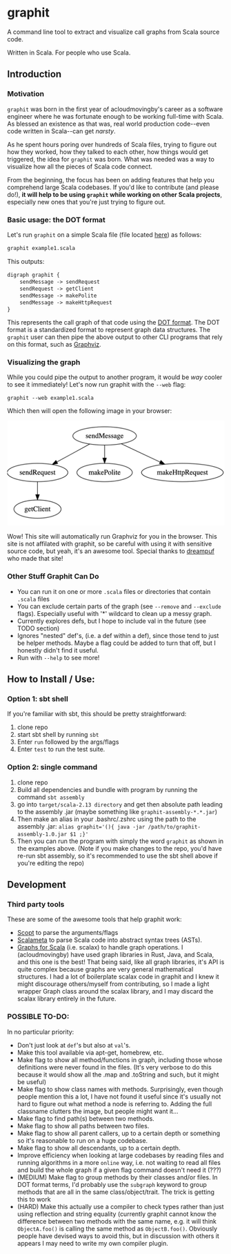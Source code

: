 # graphit
A command line tool to extract and visualize call graphs from Scala source code. 

Written in Scala. For people who use Scala. 

## Introduction
### Motivation
`graphit` was born in the first year of acloudmovingby's career as a software engineer where he was fortunate enough to be working full-time with Scala. As blessed an existence as that was, real world production code--even code written in Scala--can get *narsty*. 

As he spent hours poring over hundreds of Scala files, trying to figure out how they worked, how they talked to each other, how things would get triggered, the idea for `graphit` was born. What was needed was a way to visualize how all the pieces of Scala code connect. 

From the beginning, the focus has been on adding features that help you comprehend large Scala codebases. If you'd like to contribute (and please do!), **it will help to be using `graphit` while working on other Scala projects**, especially new ones that you're just trying to figure out.

### Basic usage: the DOT format
Let's run `graphit` on a simple Scala file (file located [here](https://github.com/acloudmovingby/graphit/blob/main/examples/example1.scala)) as follows:
```sh
graphit example1.scala
```
This outputs:
```
digraph graphit {
	sendMessage -> sendRequest
	sendRequest -> getClient
	sendMessage -> makePolite
	sendMessage -> makeHttpRequest
}
```
This represents the call graph of that code using the [DOT format](https://en.wikipedia.org/wiki/DOT_graph_description_language). The DOT format is a standardized format to represent graph data structures. The `graphit` user can then pipe the above output to other CLI programs that rely on this format, such as [Graphviz](https://graphviz.org/). 

### Visualizing the graph
While you could pipe the output to another program, it would be *way* cooler to see it immediately! Let's now run graphit with the `--web` flag:
```
graphit --web example1.scala
```
Which then will open the following image in your browser:

![Visualization of the call graph of a Scala file](https://github.com/acloudmovingby/graphit/blob/main/examples/example1.png?raw=true)

Wow! This site will automatically run Graphviz for you in the browser. This site is not affilated with graphit, so be careful with using it with sensitive source code, but yeah, it's an awesome tool. Special thanks to [dreampuf](https://github.com/dreampuf/GraphvizOnline) who made that site!

### Other Stuff Graphit Can Do

* You can run it on one or more `.scala` files or directories that contain `.scala` files
* You can exclude certain parts of the graph (see `--remove` and `--exclude` flags). Especially useful with '*' wildcard to clean up a messy graph.
* Currently explores defs, but I hope to include val in the future (see TODO section)
* Ignores "nested" def's, (i.e. a def within a def), since those tend to just be helper methods. Maybe a flag could be added to turn that off, but I honestly didn't find it useful.
* Run with `--help` to see more!


## How to Install / Use:

### Option 1: sbt shell
If you're familiar with sbt, this should be pretty straightforward:
1. clone repo
2. start sbt shell by running `sbt`
3. Enter `run` followed by the args/flags
4. Enter `test` to run the test suite.

### Option 2: single command
1. clone repo
2. Build all dependencies and bundle with program by running the command `sbt assembly`
3. go into `target/scala-2.13 directory` and get then absolute path leading to the assembly .jar (maybe something like `graphit-assembly-*.*.jar`)
4. Then make an alias in your .bashrc/.zshrc using the path to the assembly .jar:
      ```alias graphit='(){ java -jar /path/to/graphit-assembly-1.0.jar $1 ;}'```
5. Then you can run the program with simply the word `graphit` as shown in the examples above.
(Note if you make changes to the repo, you'd have re-run sbt assembly, so it's recommended to use the sbt shell above if you're editing the repo)
  
## Development
### Third party tools
These are some of the awesome tools that help graphit work: 
* [Scopt](https://github.com/scopt/scopt) to parse the arguments/flags
* [Scalameta](https://scalameta.org/docs/trees/guide.html) to parse Scala code into abstract syntax trees (ASTs).
* [Graphs for Scala](https://www.scala-graph.org/) (i.e. scalax) to handle graph operations. I (acloudmovingby) have used graph libraries in Rust, Java, and Scala, and this one is the best! That being said, like all graph libraries, it's API is quite complex because graphs are very general mathematical structures. I had a lot of boilerplate scalax code in graphit and I knew it might discourage others/myself from contributing, so I made a light wrapper Graph class around the scalax library, and I may discard the scalax library entirely in the future.

### POSSIBLE TO-DO:
In no particular priority: 
* Don't just look at `def`'s but also at `val`'s. 
* Make this tool available via apt-get, homebrew, etc.
* Make flag to show all method/functions in graph, including those whose definitions were never found in the files. (It's very verbose to do this because it would show all the .map and .toString and such, but it might be useful)
* Make flag to show class names with methods. Surprisingly, even though people mention this a lot, I have not found it useful since it's usually not hard to figure out what method a node is referring to. Adding the full classname clutters the image, but people might want it...
* Make flag to find path(s) between two methods.
* Make flag to show all paths between two files.
* Make flag to show all parent callers, up to a certain depth or something so it's reasonable to run on a huge codebase.
* Make flag to show all descendants, up to a certain depth.
* Improve efficiency when looking at large codebases by reading files and running algorithms in a more `online` way, i.e. not waiting to read all files and build the whole graph if a given flag command doesn't need it (???)
* (MEDIUM) Make flag to group methods by their classes and/or files. In DOT format terms, I'd probably use the `subgraph` keyword to group methods that are all in the same class/object/trait. The trick is getting this to work
* (HARD) Make this actually use a compiler to check types rather than just using reflection and string equality (currently graphit cannot know the difference between two methods with the same name, e.g. it will think `ObjectA.foo()` is calling the same method as `ObjectB.foo()`. Obviously people have devised ways to avoid this, but in discussion with others it appears I may need to write my own compiler plugin. 
